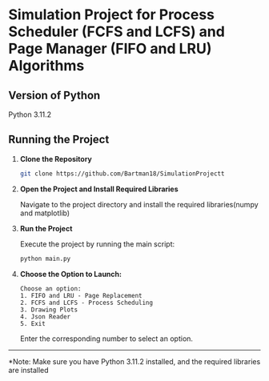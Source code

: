 # Simulation Project for Process Scheduler (FCFS and LCFS) and Page Manager (FIFO and LRU) Algorithms

## Version of Python
Python 3.11.2

## Running the Project

1. **Clone the Repository**

    ```bash
    git clone https://github.com/Bartman18/SimulationProjectt
    ```

2. **Open the Project and Install Required Libraries**

    Navigate to the project directory and install the required libraries(numpy and matplotlib)

   

3. **Run the Project**

    Execute the project by running the main script:

    ```bash
    python main.py
    ```

4. **Choose the Option to Launch:**

    ```plaintext
    Choose an option:
    1. FIFO and LRU - Page Replacement
    2. FCFS and LCFS - Process Scheduling
    3. Drawing Plots
    4. Json Reader
    5. Exit
    ```

    Enter the corresponding number to select an option.

---

*Note: Make sure you have Python 3.11.2 installed, and the required libraries are installed
